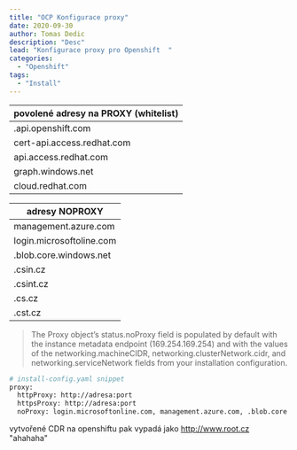 ```yaml
---
title: "OCP Konfigurace proxy"
date: 2020-09-30 
author: Tomas Dedic
description: "Desc"
lead: "Konfigurace proxy pro Openshift  "
categories:
  - "Openshift"
tags:
  - "Install"
---
```


|povolené adresy na PROXY (whitelist) |
|-------------------------------------|
|.api.openshift.com                   |
|cert-api.access.redhat.com           |
|api.access.redhat.com                |
|graph.windows.net                    |
|cloud.redhat.com                     |

|adresy NOPROXY             | 
|---------------------------|
|management.azure.com       |
|login.microsoftoline.com   |
|.blob.core.windows.net     |
|.csin.cz                   |
|.csint.cz                  |
|.cs.cz                     |
|.cst.cz                    |

> The Proxy object’s status.noProxy field is populated by default with the instance metadata endpoint (169.254.169.254) and with the values of the networking.machineCIDR, networking.clusterNetwork.cidr, and networking.serviceNetwork fields from your installation configuration.

```sh
# install-config.yaml snippet
proxy:
  httpProxy: http://adresa:port
  httpsProxy: http://adresa:port
  noProxy: login.microsoftonline.com, management.azure.com, .blob.core.windows.net, .csin.cz, .csint.cz, .cs.cz, cst.cz
```

vytvořené CDR na openshiftu pak vypadá jako
http://www.root.cz
"ahahaha"
